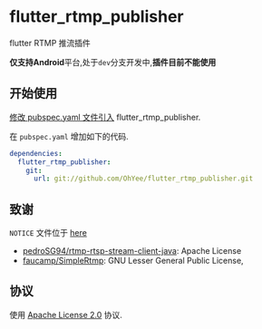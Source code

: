 # flutter_rtmp_publisher

flutter RTMP 推流插件

**仅支持Android**平台,处于`dev`分支开发中,**插件目前不能使用**

## 开始使用

[修改 pubspec.yaml 文件引入](https://flutter.dev/docs/development/packages-and-plugins/using-packages) flutter_rtmp_publisher.

在 `pubspec.yaml` 增加如下的代码.

```yaml
dependencies:
  flutter_rtmp_publisher:
    git:
      url: git://github.com/OhYee/flutter_rtmp_publisher.git
```

## 致谢

`NOTICE` 文件位于 [here](./NOTICE)

- [pedroSG94/rtmp-rtsp-stream-client-java](https://github.com/pedroSG94/rtmp-rtsp-stream-client-java): Apache License
- [faucamp/SimpleRtmp](https://github.com/faucamp/SimpleRtmp): GNU Lesser General Public License,

## 协议

使用 [Apache License 2.0](./LICENSE) 协议.